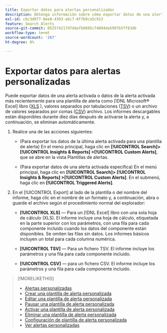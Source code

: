 ```yaml
---
title: Exportar datos para alertas personalizadas
description: Obtenga información sobre cómo exportar datos de una alerta activada a un archivo.
exl-id: c6c3d977-8ee8-4393-a6c7-8f7b9ca5c913
feature: Search Alerts
source-git-commit: 052574217d7ddafb8895c74094da5997b5ff83db
workflow-type: tm+mt
source-wordcount: '267'
ht-degree: 0%

---
```


# Exportar datos para alertas personalizadas

Puede exportar datos de una alerta activada o datos de la alerta activada más recientemente para una plantilla de alerta como [!DNL Microsoft® Excel] libro ([XLS](/help/search-social-commerce/glossary.md#w-x) ), valores separados por tabulaciones ([TSV](/help/search-social-commerce/glossary.md#s-t)) o un archivo de valores separados por comas ([CSV](/help/search-social-commerce/glossary.md#c-d)) archivo. Los informes descargables están disponibles durante diez días después de activarse la alerta y, a continuación, se eliminan automáticamente.

1. Realice una de las acciones siguientes:

   * (Para exportar los datos de la última alerta activada para una plantilla de alerta) En el menú principal, haga clic en **[!UICONTROL Search]> [!UICONTROL Insights & Reports] >[!UICONTROL Custom Alerts]**, que se abre en la vista Plantillas de alertas.

   * (Para exportar datos de una alerta activada específica) En el menú principal, haga clic en **[!UICONTROL Search]> [!UICONTROL Insights & Reports] >[!UICONTROL Custom Alerts]**. En el submenú, haga clic en **[!UICONTROL Triggered Alerts]**.

1. En el [!UICONTROL Export] al lado de la plantilla o del nombre del informe, haga clic en el nombre de un formato y, a continuación, abra o guarde el archivo según el procedimiento normal del explorador:

   * **[!UICONTROL XLS]** — Para un [!DNL Excel] libro con una sola hoja de cálculo (XLS). El informe incluye una hoja de cálculo, etiquetada en la parte superior con los parámetros, con una fila para cada componente incluido cuando los datos del componente están disponibles. Se omiten las filas sin datos. Los informes básicos incluyen un total para cada columna numérica.

   * **[!UICONTROL TSV]** — Para un fichero TSV. El informe incluye los parámetros y una fila para cada componente incluido.

   * **[!UICONTROL CSV]** — para un fichero CSV. El informe incluye los parámetros y una fila para cada componente incluido.

>[!MORELIKETHIS]
>
>* [Alertas personalizadas](alert-about.md)
>* [Crear una plantilla de alerta personalizada](alert-template-create.md)
>* [Editar una plantilla de alerta personalizada](alert-template-edit.md)
>* [Pausar una plantilla de alerta personalizada](alert-template-pause.md)
>* [Activar una plantilla de alerta personalizada](alert-template-activate.md)
>* [Eliminar una plantilla de alerta personalizada](alert-template-delete.md)
>* [Configuración de plantilla de alerta personalizada](alert-template-settings.md)
>* [Ver alertas personalizadas](alert-view.md)
